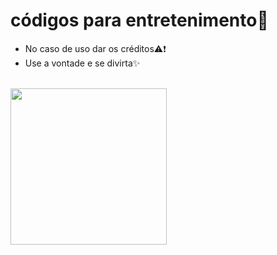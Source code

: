 # códigos para entretenimento🎉
* No caso de uso dar os créditos⚠❗
* Use a vontade e se divirta✨
<br><br>
<img src="https://media.tenor.com/O72YDGMTGVUAAAAM/cat-breakdancing.gif" width=250px height=250px >
